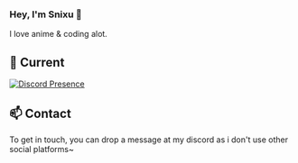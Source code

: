 ### Hey, I'm Snixu 👋

I love anime & coding alot.

## 🔭 Current

[![Discord Presence](https://lanyard.cnrad.dev/api/1019641343875760350)](https://discord.com/users/1019641343875760350)

## 📫 Contact

To get in touch, you can drop a message at my discord as i don't use other social platforms~
